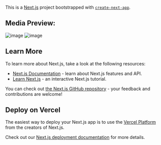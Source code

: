 This is a [Next.js](https://nextjs.org/) project bootstrapped with [`create-next-app`](https://github.com/vercel/next.js/tree/canary/packages/create-next-app).

## Media Preview:
![image](https://github.com/yassinemontassar/next13-ecommerce-admin/assets/117606968/2a85af36-cde3-4078-890a-c28d8aba3c5b)
![image](https://github.com/yassinemontassar/next13-ecommerce-admin/assets/117606968/d7752d4f-3467-419c-96c2-352e36b40d30)
## Learn More

To learn more about Next.js, take a look at the following resources:

- [Next.js Documentation](https://nextjs.org/docs) - learn about Next.js features and API.
- [Learn Next.js](https://nextjs.org/learn) - an interactive Next.js tutorial.

You can check out [the Next.js GitHub repository](https://github.com/vercel/next.js/) - your feedback and contributions are welcome!

## Deploy on Vercel

The easiest way to deploy your Next.js app is to use the [Vercel Platform](https://vercel.com/new?utm_medium=default-template&filter=next.js&utm_source=create-next-app&utm_campaign=create-next-app-readme) from the creators of Next.js.

Check out our [Next.js deployment documentation](https://nextjs.org/docs/deployment) for more details.
